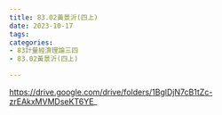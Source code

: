 ```yaml
---
title: 83.02黃景沂(四上)
date: 2023-10-17
tags: 
categories:
- 83計量經濟理論三四
- 83.02黃景沂(四上)

---
```

https://drive.google.com/drive/folders/1BglDjN7cB1tZc-zrEAkxMVMDseKT6YE_
